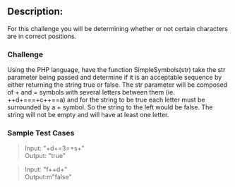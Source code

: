 ## Description: 

For this challenge you will be determining whether or not certain characters are in correct positions.

### Challenge
  
   Using the PHP language, have the function SimpleSymbols(str) take the str parameter being passed and determine if it is an acceptable sequence by either returning the string true or false. The str parameter will be composed of + and = symbols with several letters between them (ie. ++d+===+c++==a) and for the string to be true each letter must be surrounded by a + symbol. So the string to the left would be false. The string will not be empty and will have at least one letter. 
   
### Sample Test Cases
   

> Input: "+d+=3=+s+"  
> Output: "true"

> Input: "f++d+"  
> Output:m"false"